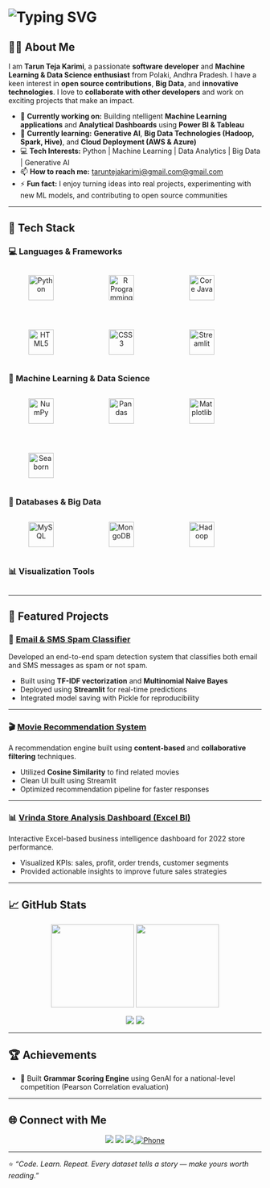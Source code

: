<h1 align="centre">
  <img src="https://readme-typing-svg.demolab.com?font=Fira+Code&pause=1000&color=00CFFF&size=25&center=true&width=700&lines=Hi,+there!+I'm+Tarun+Teja+Karimi;Welcome+to+my+GitHub+profile!;Open+Source+Contributor+%26+Collaborator;Machine+Learning+%26+Data+Science+Enthusiast;Big+Data+%26+Analytics+Learner" alt="Typing SVG"/>
</h1>

## 👨‍💻 About Me

I am **Tarun Teja Karimi**, a passionate **software developer** and **Machine Learning & Data Science enthusiast** from Polaki, Andhra Pradesh. I have a keen interest in **open source contributions**, **Big Data**, and **innovative technologies**. I love to **collaborate with other developers** and work on exciting projects that make an impact.

- 🔭 **Currently working on:** Building ntelligent **Machine Learning applications** and **Analytical Dashboards** using **Power BI & Tableau**
- 🌱 **Currently learning:** **Generative AI**, **Big Data Technologies (Hadoop, Spark, Hive)**, and **Cloud Deployment (AWS & Azure)**
- 💻 **Tech Interests:** Python | Machine Learning | Data Analytics | Big Data | Generative AI
- 📫 **How to reach me:** [taruntejakarimi@gmail.com@gmail.com](mailto:taruntejakarimi@gmail.com)
- ⚡ **Fun fact:** I enjoy turning ideas into real projects, experimenting with new ML models, and contributing to open source communities

---

## 🧰 Tech Stack  

### 💻 Languages & Frameworks  

<div style="display: flex; gap: 30px; flex-wrap: wrap; align-items: center; justify-content: left;">

  <figure style="text-align: center;">
    <img src="https://cdn.jsdelivr.net/gh/devicons/devicon/icons/python/python-original.svg" width="50" height="50" alt="Python"/>
  </figure>

  <figure style="text-align: center;">
    <img src="https://cdn.jsdelivr.net/gh/devicons/devicon/icons/r/r-original.svg" width="50" height="50" alt="R Programming"/>
  </figure>
  
  <figure style="text-align: center;">
    <img src="https://cdn.jsdelivr.net/gh/devicons/devicon/icons/java/java-original.svg" width="50" height="50" alt="Core Java"/>
  </figure>

  <figure style="text-align: center;">
    <img src="https://cdn.jsdelivr.net/gh/devicons/devicon/icons/html5/html5-original.svg" width="50" height="50" alt="HTML5"/>
  </figure>

  <figure style="text-align: center;">
    <img src="https://cdn.jsdelivr.net/gh/devicons/devicon/icons/css3/css3-original.svg" width="50" height="50" alt="CSS3"/>
  </figure>

  <figure style="text-align: center;">
    <img src="https://cdn.jsdelivr.net/gh/devicons/devicon/icons/streamlit/streamlit-original.svg" width="50" height="50" alt="Streamlit"/>
  </figure>

</div>

### 🧮 Machine Learning & Data Science

<div style="display: flex; gap: 30px; flex-wrap: wrap; align-items: center; justify-content: flex-start;">

  <figure style="text-align: center;">
    <img src="https://cdn.jsdelivr.net/gh/devicons/devicon/icons/numpy/numpy-original.svg" width="50" height="50" alt="NumPy"/>
  </figure>
  
  <figure style="text-align: center;">
    <img src="https://cdn.jsdelivr.net/gh/devicons/devicon/icons/pandas/pandas-original.svg" width="50" height="50" alt="Pandas"/>
  </figure>

  <figure style="text-align: center;">
    <img src="https://cdn.jsdelivr.net/gh/devicons/devicon/icons/matplotlib/matplotlib-original.svg" width="50" height="50" alt="Matplotlib"/>
  </figure>

  <figure style="text-align: center;">
    <img src="https://cdn.jsdelivr.net/gh/devicons/devicon/icons/seaborn/seaborn-original.svg" width="50" height="50" alt="Seaborn"/>
  </figure>

</div>
   
  
### 🧩 Databases & Big Data

<div style="display: flex; gap: 30px; flex-wrap: wrap; align-items: center; justify-content: left;">
  
  <figure style="text-align: center;">
    <img src="https://cdn.jsdelivr.net/gh/devicons/devicon/icons/mysql/mysql-original.svg" width="50" height="50" alt="MySQL"/>
  </figure>

  <figure style="text-align: center;">
    <img src="https://cdn.jsdelivr.net/gh/devicons/devicon/icons/mongodb/mongodb-original.svg" width="50" height="50" alt="MongoDB"/>
  </figure>

  <figure style="text-align: center;">
    <img src="https://cdn.jsdelivr.net/gh/devicons/devicon/icons/hadoop/hadoop-original.svg" width="50" height="50" alt="Hadoop"/>
  </figure>

</div>


### 📊 Visualization Tools

<div style="display: flex; gap: 30px; flex-wrap: wrap; align-items: center; justify-content: left;">
  
</div>

---

## 🚀 Featured Projects  

### 📧 [Email & SMS Spam Classifier](https://github.com/tarunkarimi/Email-Sms-Spam-Classifier)
Developed an end-to-end spam detection system that classifies both email and SMS messages as spam or not spam.  
- Built using **TF-IDF vectorization** and **Multinomial Naive Bayes**  
- Deployed using **Streamlit** for real-time predictions  
- Integrated model saving with Pickle for reproducibility  

---

### 🎬 [Movie Recommendation System](https://github.com/tarunkarimi/Movie-Recommendation-System)
A recommendation engine built using **content-based** and **collaborative filtering** techniques.  
- Utilized **Cosine Similarity** to find related movies  
- Clean UI built using Streamlit  
- Optimized recommendation pipeline for faster responses  

---

### 📊 [Vrinda Store Analysis Dashboard (Excel BI)](https://github.com/tarunkarimi/Vrinda-Store-Analysis)
Interactive Excel-based business intelligence dashboard for 2022 store performance.  
- Visualized KPIs: sales, profit, order trends, customer segments  
- Provided actionable insights to improve future sales strategies  

---

## 📈 GitHub Stats  

<p align="center">
  <img src="https://github-readme-stats.vercel.app/api?username=tarunkarimi&show_icons=true&theme=tokyonight&count_private=true" height="165"/>
  <img src="https://github-readme-stats.vercel.app/api/top-langs/?username=tarunkarimi&layout=compact&theme=tokyonight" height="165"/>
</p>

<p align="center">
  <img src="https://streak-stats.demolab.com?user=tarunkarimi&theme=tokyonight" />
  <img src="https://github-readme-activity-graph.vercel.app/graph?username=tarunkarimi&theme=react-dark&hide_border=true" />
</p>

---

## 🏆 Achievements  
- 🥇 Built **Grammar Scoring Engine** using GenAI for a national-level competition (Pearson Correlation evaluation)  

---

## 🌐 Connect with Me  

<p align="center">
  <a href="https://linkedin.com/in/taruntejakarimi"><img src="https://img.shields.io/badge/LinkedIn-0077B5?style=for-the-badge&logo=linkedin&logoColor=white" /></a>
  <a href="https://github.com/tarunkarimi"><img src="https://img.shields.io/badge/GitHub-000000?style=for-the-badge&logo=github&logoColor=white" /></a>
  <a href="mailto:taruntejakarimi@gmail.com"><img src="https://img.shields.io/badge/Email-taruntejakarimi%40gmail.com-red?style=for-the-badge&logo=gmail&logoColor=white"</a>
  <a href="tel:+91 9392813075"><img src="https://img.shields.io/badge/Phone-%2B919876543210-blue?style=for-the-badge&logo=phone&logoColor=white" alt="Phone"/></a>
</a>
</p>

---

⭐ *“Code. Learn. Repeat. Every dataset tells a story — make yours worth reading.”*
